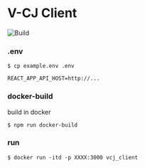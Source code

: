 # V-CJ Client
![Build](https://github.com/p208p2002/Visualize-CJ-client/workflows/Build/badge.svg?branch=master)
### .env
`$ cp example.env .env`
```.env
REACT_APP_API_HOST=http://...
```
### docker-build
build in docker

`$ npm run docker-build`
### run
`$ docker run -itd -p XXXX:3000 vcj_client`